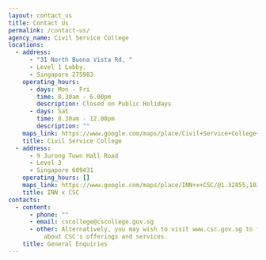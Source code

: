 ```yaml
---
layout: contact_us
title: Contact Us
permalink: /contact-us/
agency_name: Civil Service College
locations:
  - address:
      - "31 North Buona Vista Rd, "
      - Level 1 Lobby,
      - Singapore 275983
    operating_hours:
      - days: Mon - Fri
        time: 8.30am - 6.00pm
        description: Closed on Public Holidays
      - days: Sat
        time: 8.30am - 12.00pm
        description: ""
    maps_link: https://www.google.com/maps/place/Civil+Service+College+Singapore/@1.3097836,103.7896772,17z/data=!3m1!4b1!4m6!3m5!1s0x31da1a69903e6b7d:0x49ea7230ea512a56!8m2!3d1.3097836!4d103.7918659!16s%2Fm%2F03wg2xg
    title: Civil Service College
  - address:
      - 9 Jurong Town Hall Road
      - Level 3
      - Singapore 609431
    operating_hours: []
    maps_link: https://www.google.com/maps/place/INN+x+CSC/@1.32855,103.7375357,17z/data=!3m2!4b1!5s0x31da1008f44318ff:0x4cd6db32fdbbe5c8!4m6!3m5!1s0x31da119313827841:0xf9dafce6bbb2e704!8m2!3d1.32855!4d103.7421438!16s%2Fg%2F11gxfbh4g0
    title: INN x CSC
contacts:
  - content:
      - phone: ""
      - email: cscollege@cscollege.gov.sg
      - other: Alternatively, you may wish to visit www.csc.gov.sg to find out more
          about CSC's offerings and services.
    title: General Enquiries
---
```

